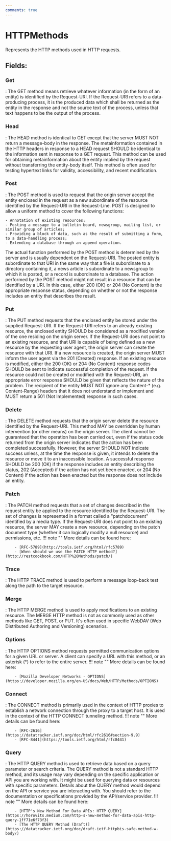 ```yaml
---
comments: true
---
```

# HTTPMethods

Represents the HTTP methods used in HTTP requests. 

## **Fields**:
### **Get**
: The GET method means retrieve whatever information (in the form of an entity) is identified by the Request-URI. If the Request-URI refers to a data-producing process, it is the produced data which shall be returned as the entity in the response and not the source text of the process, unless that text happens to be the output of the process. 
### **Head**
: The HEAD method is identical to GET except that the server MUST NOT return a message-body in the response. The metainformation contained in the HTTP headers in response to a HEAD request SHOULD be identical to the information sent in response to a GET request. This method can be used for obtaining metainformation about the entity implied by the request without transferring the entity-body itself. This method is often used for testing hypertext links for validity, accessibility, and recent modification. 
### **Post**
: The POST method is used to request that the origin server accept the entity enclosed in the request as a new subordinate of the resource identified by the Request-URI in the Request-Line. POST is designed to allow a uniform method to cover the following functions: 

	- Annotation of existing resources;
	- Posting a message to a bulletin board, newsgroup, mailing list, or similar group of articles;
	- Providing a block of data, such as the result of submitting a form, to a data-handling process;
	- Extending a database through an append operation.

 The actual function performed by the POST method is determined by the server and is usually dependent on the Request-URI. The posted entity is subordinate to that URI in the same way that a file is subordinate to a directory containing it, a news article is subordinate to a newsgroup to which it is posted, or a record is subordinate to a database. The action performed by the POST method might not result in a resource that can be identified by a URI. In this case, either 200 (OK) or 204 (No Content) is the appropriate response status, depending on whether or not the response includes an entity that describes the result. 
### **Put**
: The PUT method requests that the enclosed entity be stored under the supplied Request-URI. If the Request-URI refers to an already existing resource, the enclosed entity SHOULD be considered as a modified version of the one residing on the origin server. If the Request-URI does not point to an existing resource, and that URI is capable of being defined as a new resource by the requesting user agent, the origin server can create the resource with that URI. If a new resource is created, the origin server MUST inform the user agent via the 201 (Created) response. If an existing resource is modified, either the 200 (OK) or 204 (No Content) response codes SHOULD be sent to indicate successful completion of the request. If the resource could not be created or modified with the Request-URI, an appropriate error response SHOULD be given that reflects the nature of the problem. The recipient of the entity MUST NOT ignore any Content-* (e.g. Content-Range) headers that it does not understand or implement and MUST return a 501 (Not Implemented) response in such cases. 
### **Delete**
: The DELETE method requests that the origin server delete the resource identified by the Request-URI. This method MAY be overridden by human intervention (or other means) on the origin server. The client cannot be guaranteed that the operation has been carried out, even if the status code returned from the origin server indicates that the action has been completed successfully. However, the server SHOULD NOT indicate success unless, at the time the response is given, it intends to delete the resource or move it to an inaccessible location. A successful response SHOULD be 200 (OK) if the response includes an entity describing the status, 202 (Accepted) if the action has not yet been enacted, or 204 (No Content) if the action has been enacted but the response does not include an entity. 
### **Patch**
: The PATCH method requests that a set of changes described in the request entity be applied to the resource identified by the Request-URI. The set of changes is represented in a format called a "patchdocument" identified by a media type. If the Request-URI does not point to an existing resource, the server MAY create a new resource, depending on the patch document type (whether it can logically modify a null resource) and permissions, etc. 
	!!! note ""
		More details can be found here: 

		- [RFC-5789](http://tools.ietf.org/html/rfc5789)
		- [When should we use the PATCH HTTP method?](http://restcookbook.com/HTTP%20Methods/patch/)



### **Trace**
: The HTTP TRACE method is used to perform a message loop-back test along the path to the target resource. 
### **Merge**
: The HTTP MERGE method is used to apply modifications to an existing resource. The MERGE HTTP method is not as commonly used as other methods like GET, POST, or PUT. It's often used in specific WebDAV (Web Distributed Authoring and Versioning) scenarios. 
### **Options**
: The HTTP OPTIONS method requests permitted communication options for a given URL or server. A client can specify a URL with this method, or an asterisk (*) to refer to the entire server. 
	!!! note ""
		More details can be found here: 

		- [Mozilla Developer Networks - OPTIONS](https://developer.mozilla.org/en-US/docs/Web/HTTP/Methods/OPTIONS)



### **Connect**
: The CONNECT method is primarily used in the context of HTTP proxies to establish a network connection through the proxy to a target host. It is used in the context of the HTTP CONNECT tunneling method. 
	!!! note ""
		More details can be found here: 

		- [RFC-2616](https://datatracker.ietf.org/doc/html/rfc2616#section-9.9)
		- [RFC-8441](https://tools.ietf.org/html/rfc8441)



### **Query**
: The HTTP QUERY method is used to retrieve data based on a query parameter or search criteria. The QUERY method is not a standard HTTP method, and its usage may vary depending on the specific application or API you are working with. It might be used for querying data or resources with specific parameters. Details about the QUERY method would depend on the API or service you are interacting with. You should refer to the documentation or specifications provided by the API/service provider. 
	!!! note ""
		More details can be found here: 

		- [HTTP's New Method For Data APIs: HTTP QUERY](https://horovits.medium.com/http-s-new-method-for-data-apis-http-query-1ff71e6f73f3)
		- [The HTTP QUERY Method (Draft)](https://datatracker.ietf.org/doc/draft-ietf-httpbis-safe-method-w-body/)


